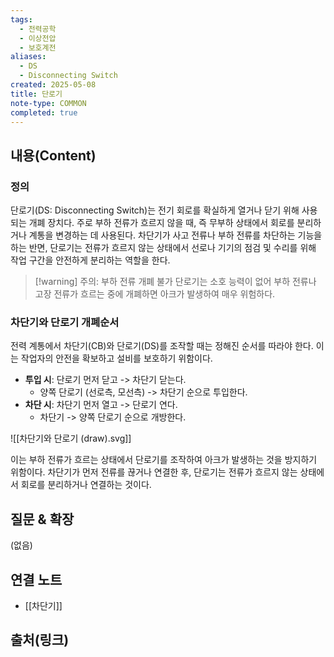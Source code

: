 ```yaml
---
tags:
  - 전력공학
  - 이상전압
  - 보호계전
aliases:
  - DS
  - Disconnecting Switch
created: 2025-05-08
title: 단로기
note-type: COMMON
completed: true
---
```


## 내용(Content)
### 정의
단로기(DS: Disconnecting Switch)는 전기 회로를 확실하게 열거나 닫기 위해 사용되는 개폐 장치다. 주로 부하 전류가 흐르지 않을 때, 즉 무부하 상태에서 회로를 분리하거나 계통을 변경하는 데 사용된다. 차단기가 사고 전류나 부하 전류를 차단하는 기능을 하는 반면, 단로기는 전류가 흐르지 않는 상태에서 선로나 기기의 점검 및 수리를 위해 작업 구간을 안전하게 분리하는 역할을 한다.

>[!warning] 주의: 부하 전류 개폐 불가
>단로기는 소호 능력이 없어 부하 전류나 고장 전류가 흐르는 중에 개폐하면 아크가 발생하여 매우 위험하다.

### 차단기와 단로기 개폐순서
전력 계통에서 차단기(CB)와 단로기(DS)를 조작할 때는 정해진 순서를 따라야 한다. 이는 작업자의 안전을 확보하고 설비를 보호하기 위함이다.

*   **투입 시**: 단로기 먼저 닫고 -> 차단기 닫는다.
    *   양쪽 단로기 (선로측, 모선측) -> 차단기 순으로 투입한다.
*   **차단 시**: 차단기 먼저 열고 -> 단로기 연다.
    *   차단기 -> 양쪽 단로기 순으로 개방한다.

![[차단기와 단로기 (draw).svg]]

이는 부하 전류가 흐르는 상태에서 단로기를 조작하여 아크가 발생하는 것을 방지하기 위함이다. 차단기가 먼저 전류를 끊거나 연결한 후, 단로기는 전류가 흐르지 않는 상태에서 회로를 분리하거나 연결하는 것이다.

## 질문 & 확장

(없음)

## 연결 노트
- [[차단기]]

## 출처(링크)
